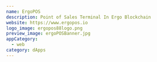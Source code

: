 ```yaml
---
name: ErgoPOS
description: Point of Sales Terminal In Ergo Blockchain
website: https://www.ergopos.io
logo_image: ergopos88logo.png
preview_image: ergoPOSBanner.jpg
appCategory:
  - web
category: dApps
---
```

